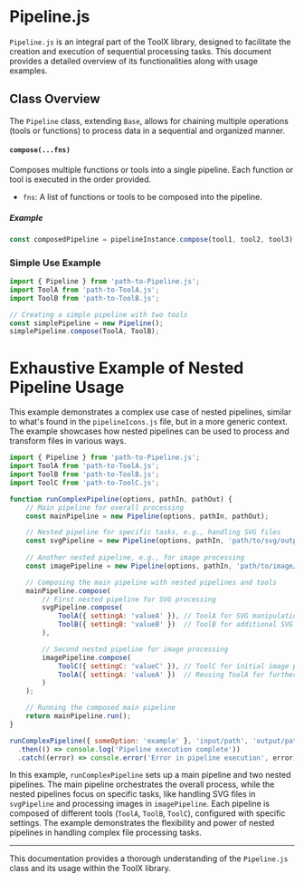 # Pipeline.js

`Pipeline.js` is an integral part of the ToolX library, designed to facilitate the creation and execution of sequential processing tasks. This document provides a detailed overview of its functionalities along with usage examples.

## Class Overview

The `Pipeline` class, extending `Base`, allows for chaining multiple operations (tools or functions) to process data in a sequential and organized manner.

#### `compose(...fns)`

Composes multiple functions or tools into a single pipeline. Each function or tool is executed in the order provided.

- `fns`: A list of functions or tools to be composed into the pipeline.

##### Example

```javascript
const composedPipeline = pipelineInstance.compose(tool1, tool2, tool3);
```

### Simple Use Example

```javascript
import { Pipeline } from 'path-to-Pipeline.js';
import ToolA from 'path-to-ToolA.js';
import ToolB from 'path-to-ToolB.js';

// Creating a simple pipeline with two tools
const simplePipeline = new Pipeline();
simplePipeline.compose(ToolA, ToolB);
```

# Exhaustive Example of Nested Pipeline Usage

This example demonstrates a complex use case of nested pipelines, similar to what's found in the `pipelineIcons.js` file, but in a more generic context. The example showcases how nested pipelines can be used to process and transform files in various ways.

```javascript
import { Pipeline } from 'path-to-Pipeline.js';
import ToolA from 'path-to-ToolA.js';
import ToolB from 'path-to-ToolB.js';
import ToolC from 'path-to-ToolC.js';

function runComplexPipeline(options, pathIn, pathOut) {
    // Main pipeline for overall processing
    const mainPipeline = new Pipeline(options, pathIn, pathOut);

    // Nested pipeline for specific tasks, e.g., handling SVG files
    const svgPipeline = new Pipeline(options, pathIn, 'path/to/svg/output');
    
    // Another nested pipeline, e.g., for image processing
    const imagePipeline = new Pipeline(options, pathIn, 'path/to/image/output');

    // Composing the main pipeline with nested pipelines and tools
    mainPipeline.compose(
        // First nested pipeline for SVG processing
        svgPipeline.compose(
            ToolA({ settingA: 'valueA' }), // ToolA for SVG manipulation
            ToolB({ settingB: 'valueB' })  // ToolB for additional SVG processing
        ),

        // Second nested pipeline for image processing
        imagePipeline.compose(
            ToolC({ settingC: 'valueC' }), // ToolC for initial image processing
            ToolA({ settingA: 'valueA' })  // Reusing ToolA for further image manipulation
        )
    );

    // Running the composed main pipeline
    return mainPipeline.run();
}

runComplexPipeline({ someOption: 'example' }, 'input/path', 'output/path')
  .then(() => console.log('Pipeline execution complete'))
  .catch((error) => console.error('Error in pipeline execution', error));
```

In this example, `runComplexPipeline` sets up a main pipeline and two nested pipelines. The main pipeline orchestrates the overall process, while the nested pipelines focus on specific tasks, like handling SVG files in `svgPipeline` and processing images in `imagePipeline`. Each pipeline is composed of different tools (`ToolA`, `ToolB`, `ToolC`), configured with specific settings. The example demonstrates the flexibility and power of nested pipelines in handling complex file processing tasks.

---

This documentation provides a thorough understanding of the `Pipeline.js` class and its usage within the ToolX library.
